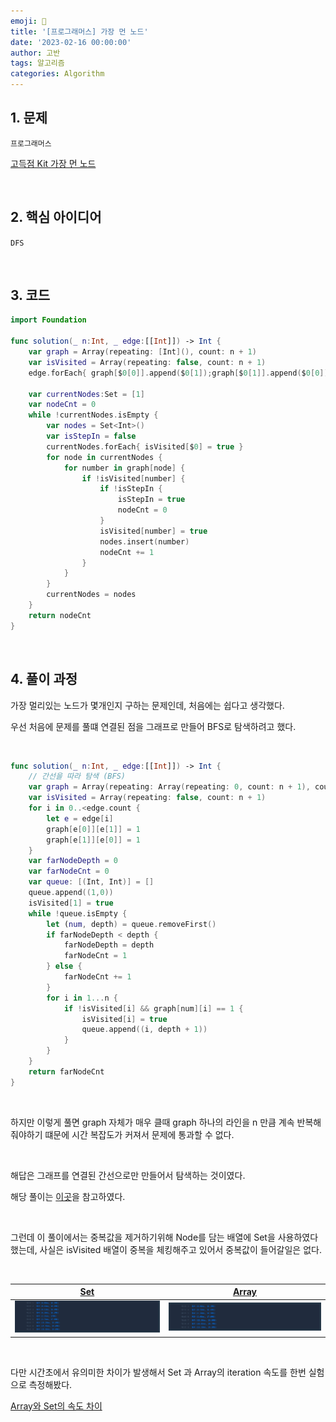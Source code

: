 ```yaml
---
emoji: 🧶
title: '[프로그래머스] 가장 먼 노드'
date: '2023-02-16 00:00:00'
author: 고반
tags: 알고리즘
categories: Algorithm
---
```


## 1. 문제

`프로그래머스`

[고득점 Kit 가장 먼 노드](https://school.programmers.co.kr/learn/courses/30/lessons/49189?language=swift)


<br/>

## 2. 핵심 아이디어

`DFS`

<br/>

## 3. 코드

```swift
import Foundation

func solution(_ n:Int, _ edge:[[Int]]) -> Int {
    var graph = Array(repeating: [Int](), count: n + 1)
    var isVisited = Array(repeating: false, count: n + 1)
    edge.forEach{ graph[$0[0]].append($0[1]);graph[$0[1]].append($0[0]) }
    
    var currentNodes:Set = [1]
    var nodeCnt = 0
    while !currentNodes.isEmpty {
        var nodes = Set<Int>()
        var isStepIn = false
        currentNodes.forEach{ isVisited[$0] = true }
        for node in currentNodes {
            for number in graph[node] {
                if !isVisited[number] {
                    if !isStepIn {
                        isStepIn = true
                        nodeCnt = 0
                    }
                    isVisited[number] = true
                    nodes.insert(number)
                    nodeCnt += 1
                }
            }
        }
        currentNodes = nodes
    }
    return nodeCnt
}
```

<br/>

## 4. 풀이 과정

가장 멀리있는 노드가 몇개인지 구하는 문제인데, 처음에는 쉽다고 생각했다.

우선 처음에 문제를 풀떄 연결된 점을 그래프로 만들어 BFS로 탐색하려고 했다.

<br/>

```swift
func solution(_ n:Int, _ edge:[[Int]]) -> Int {
    // 간선을 따라 탐색 (BFS)
    var graph = Array(repeating: Array(repeating: 0, count: n + 1), count: n + 1)
    var isVisited = Array(repeating: false, count: n + 1)
    for i in 0..<edge.count {
        let e = edge[i]
        graph[e[0]][e[1]] = 1
        graph[e[1]][e[0]] = 1
    }
    var farNodeDepth = 0
    var farNodeCnt = 0
    var queue: [(Int, Int)] = []
    queue.append((1,0))
    isVisited[1] = true
    while !queue.isEmpty {
        let (num, depth) = queue.removeFirst()
        if farNodeDepth < depth {
            farNodeDepth = depth
            farNodeCnt = 1
        } else {
            farNodeCnt += 1
        }
        for i in 1...n {
            if !isVisited[i] && graph[num][i] == 1 {
                isVisited[i] = true
                queue.append((i, depth + 1))
            }
        }
    }
    return farNodeCnt
}
```

<br/>

하지만 이렇게 풀면 graph 자체가 매우 클때 graph 하나의 라인을 n 만큼 계속 반복해줘야하기 떄문에 시간 복잡도가 커져서 문제에 통과할 수 없다.

<br/>

해답은 그래프를 연결된 간선으로만 만들어서 탐색하는 것이였다.

해당 풀이는 [이곳](https://fomaios.tistory.com/entry/Swift-프로그래머스-가장-먼-노드)을 참고하였다.

<br/>

그런데 이 풀이에서는 중복값을 제거하기위해 Node를 담는 배열에 Set을 사용하였다 했는데, 사실은 isVisited 배열이 중복을 체킹해주고 있어서 중복값이 들어갈일은 없다.

<br/>

|<center>[Set]()<center/>|<center>[Array]()<center/>|
| :---: | ---: |
|![Set.png](Set.png)|![Array.png](Array.png)|

<br/>

다만 시간초에서 유의미한 차이가 발생해서 Set 과 Array의 iteration 속도를 한번 실험으로 측정해봤다.

[Array와 Set의 속도 차이](https://gobanest.com/swift/[Swift]%20Array와%20Set/)


<br/>


```toc

```
